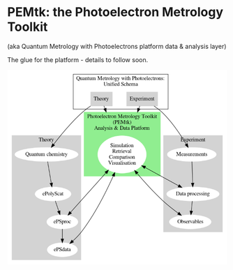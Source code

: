 # PEMtk: the Photoelectron Metrology Toolkit
(aka Quantum Metrology with Photoelectrons platform data & analysis layer)

The glue for the platform - details to follow soon.

![QM Platform schematic](./docs/doc-source/figs/QM_unified_schema_wrapped_280820.gv.png "QM Platform schematic")
